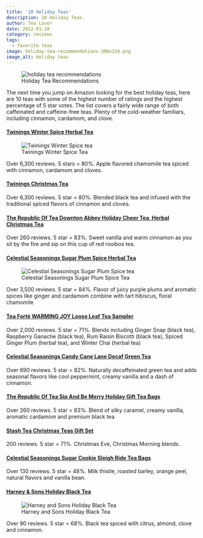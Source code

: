 ```yaml
---
title: '10 Holiday Teas'
description: 10 Holiday Teas.
author: Tea Lover
date: 2022-01-20
category: reviews
tags:
  - favorite teas
image: holiday-tea-recommendations-300x234.png
image_alt: Holiday teas
---
```


<!-- image -->
<figure>
    <img class="rounded" src="/img/holiday-tea-recommendations-300x234.png" alt="holiday tea recommendations">
    <figcaption>Holiday Tea Recommendations</figcaption>
</figure>

The next time you jump on Amazon looking for the best holiday teas, here are 10 teas with some of the highest number of ratings and the highest percentage of 5 star votes. The list covers a fairly wide range of both caffeinated and caffeine-free teas. Plenty of the cold-weather familiars, including cinnamon, cardamom, and clove.

#### [Twinings Winter Spice Herbal Tea](http://amzn.to/2zn11Zo)

<!-- image -->
<figure>
    <img class="rounded" src="/img/Twinings-Winter-Spice-300x180.jpg" alt="Twinings Winter Spice tea">
    <figcaption>Twinings Winter Spice Tea</figcaption>
</figure>

Over 6,300 reviews. 5 stars = 80%. Apple flavored chamomile tea spiced with cinnamon, cardamom and cloves.

#### [Twinings Christmas Tea](http://amzn.to/2hR67pU)

Over 6,300 reviews. 5 star = 80%. Blended black tea and infused with the traditional spiced flavors of cinnamon and cloves.

#### [The Republic Of Tea Downton Abbey Holiday Cheer Tea, Herbal Christmas Tea](http://amzn.to/2zl1Qlw)

Over 260 reviews. 5 star = 83%. Sweet vanilla and warm cinnamon as you sit by the fire and sip on this cup of red rooibos tea.

#### [Celestial Seasonings Sugar Plum Spice Herbal Tea](http://amzn.to/2zlhLjU)

<!-- image -->
<figure>
    <img class="rounded" src="/img/Celestial-Seasonings-Sugar-Plum-Spice-300x174.jpg" alt="Celestial Seasonings Sugar Plum Spice tea">
    <figcaption>Celestial Seasonings Sugar Plum Spice Tea</figcaption>
</figure>

Over 3,500 reviews. 5 star = 84%. Flavor of juicy purple plums and aromatic spices like ginger and cardamom combine with tart hibiscus, floral chamomile

#### [Tea Forté WARMING JOY Loose Leaf Tea Sampler](/http://amzn.to/2BjWp7M)

Over 2,000 reviews. 5 star = 71%. Blends including Ginger Snap (black tea), Raspberry Ganache (black tea), Rum Raisin Biscotti (black tea), Spiced Ginger Plum (herbal tea), and Winter Chai (herbal tea)

#### [Celestial Seasonings Candy Cane Lane Decaf Green Tea](http://amzn.to/2zlEFre)

Over 690 reviews. 5 star = 82%. Naturally decaffeinated green tea and adds seasonal flavors like cool peppermint, creamy vanilla and a dash of cinnamon.

#### [The Republic Of Tea Sip And Be Merry Holiday Gift Tea Bags](http://amzn.to/2hTxYW9)

Over 260 reviews. 5 star = 83%. Blend of silky caramel, creamy vanilla, aromatic cardamom and premium black tea

#### [Stash Tea Christmas Teas Gift Set](http://amzn.to/2zlkdqC)

200 reviews. 5 star = 71%. Christmas Eve, Christmas Morning blends.

#### [Celestial Seasonings Sugar Cookie Sleigh Ride Tea Bags](http://amzn.to/2hSUi2x)

Over 130 reviews. 5 star = 48%. Milk thistle, roasted barley, orange peel, natural flavors and vanilla bean.

#### [Harney & Sons Holiday Black Tea](http://amzn.to/2znst9F)

<!-- image -->
<figure>
    <img class="rounded" src="/img/harney-and-sons-holiday-tea-tin-20-sachets-300x300.jpg" alt="Harney and Sons Holiday Black Tea">
    <figcaption>Harney and Sons Holiday Black Tea</figcaption>
</figure>

Over 90 reviews. 5 star = 68%. Black tea spiced with citrus, almond, clove and cinnamon.
